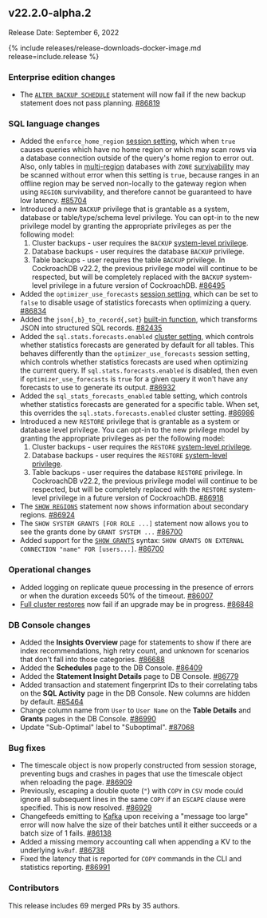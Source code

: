 ## v22.2.0-alpha.2

Release Date: September 6, 2022

{% include releases/release-downloads-docker-image.md release=include.release %}

<h3 id="v22-2-0-alpha-2-enterprise-edition-changes">Enterprise edition changes</h3>

- The [`ALTER BACKUP SCHEDULE`](https://www.cockroachlabs.com/docs/v22.2/alter-backup) statement will now fail if the new backup statement does not pass planning. [#86819][#86819]

<h3 id="v22-2-0-alpha-2-sql-language-changes">SQL language changes</h3>

- Added the `enforce_home_region` [session setting](https://www.cockroachlabs.com/docs/v22.2/set-vars), which when `true` causes queries which have no home region or which may scan rows via a database connection outside of the query's home region to error out. Also, only tables in [multi-region](https://www.cockroachlabs.com/docs/v22.2/multiregion-overview) databases with `ZONE` [survivability](https://www.cockroachlabs.com/docs/v22.2/multiregion-overview#survival-goals) may be scanned without error when this setting is `true`, because ranges in an offline region may be served non-locally to the gateway region when using `REGION` survivability, and therefore cannot be guaranteed to have low latency. [#85704][#85704]
- Introduced a new `BACKUP` privilege that is grantable as a system, database or table/type/schema level privilege. You can opt-in to the new privilege model by granting the appropriate privileges as per the following model:
    1. Cluster backups - user requires the `BACKUP` [system-level privilege](https://www.cockroachlabs.com/docs/v22.2/security-reference/authorization#supported-privileges).
    1. Database backups - user requires the database `BACKUP` privilege.
    1. Table backups - user requires the table `BACKUP` privilege.
    In CockroachDB v22.2, the previous privilege model will continue to be respected, but will be completely replaced with the `BACKUP` system-level privilege in a future version of CockroachDB. [#86495][#86495]
- Added the `optimizer_use_forecasts` [session setting](https://www.cockroachlabs.com/docs/v22.2/set-vars), which can be set to `false` to disable usage of statistics forecasts when optimizing a query. [#86834][#86834]
- Added the `json{,b}_to_record{,set}` [built-in function](https://www.cockroachlabs.com/docs/v22.2/functions-and-operators), which transforms JSON into structured SQL records. [#82435][#82435]
- Added the `sql.stats.forecasts.enabled` [cluster setting](https://www.cockroachlabs.com/docs/v22.2/cluster-settings), which controls whether statistics forecasts are generated by default for all tables. This behaves differently than the `optimizer_use_forecasts` session setting, which controls whether statistics forecasts are used when optimizing the current query. If `sql.stats.forecasts.enabled` is disabled, then even if `optimizer_use_forecasts` is `true` for a given query it won't have any forecasts to use to generate its output. [#86932][#86932]
- Added the `sql_stats_forecasts_enabled` table setting, which controls whether statistics forecasts are generated for a specific table. When set, this overrides the `sql.stats.forecasts.enabled` cluster setting. [#86986][#86986]
- Introduced a new `RESTORE` privilege that is grantable as a system or database level privilege. You can opt-in to the new privilege model by granting the appropriate privileges as per the following model:
    1. Cluster backups - user requires the `RESTORE` [system-level privilege](https://www.cockroachlabs.com/docs/v22.2/security-reference/authorization#supported-privileges).
    1. Database backups - user requires the `RESTORE` [system-level privilege](https://www.cockroachlabs.com/docs/v22.2/security-reference/authorization#supported-privileges).
    1. Table backups - user requires the database `RESTORE` privilege.
    In CockroachDB v22.2, the previous privilege model will continue to be respected, but will be completely replaced with the `RESTORE` system-level privilege in a future version of CockroachDB. [#86918][#86918]
- The [`SHOW REGIONS`](https://www.cockroachlabs.com/docs/v22.2/show-regions) statement now shows information about secondary regions. [#86924][#86924]
- The `SHOW SYSTEM GRANTS [FOR ROLE ...]` statement now allows you to see the grants done by `GRANT SYSTEM ...` [#86700][#86700]
- Added support for the [`SHOW GRANTS`](https://www.cockroachlabs.com/docs/v22.2/show-grants) syntax: `SHOW GRANTS ON EXTERNAL CONNECTION "name" FOR [users...]`. [#86700][#86700]

<h3 id="v22-2-0-alpha-2-operational-changes">Operational changes</h3>

- Added logging on replicate queue processing in the presence of errors or when the duration exceeds 50% of the timeout. [#86007][#86007]
- [Full cluster restores](https://www.cockroachlabs.com/docs/v22.2/restore#full-cluster) now fail if an upgrade may be in progress. [#86848][#86848]

<h3 id="v22-2-0-alpha-2-db-console-changes">DB Console changes</h3>

- Added the **Insights Overview** page for statements to show if there are index recommendations, high retry count, and unknown for scenarios that don't fall into those categories. [#86688][#86688]
- Added the **Schedules** page to the DB Console. [#86409][#86409]
- Added the **Statement Insight Details** page to DB Console. [#86779][#86779]
- Added transaction and statement fingerprint IDs to their correlating tabs on the **SQL Activity** page in the DB Console. New columns are hidden by default. [#85464][#85464]
- Change column name from `User` to `User Name` on the **Table Details** and **Grants** pages in the DB Console. [#86990][#86990]
- Update "Sub-Optimal" label to "Suboptimal". [#87068][#87068]

<h3 id="v22-2-0-alpha-2-bug-fixes">Bug fixes</h3>

- The timescale object is now properly constructed from session storage, preventing bugs and crashes in pages that use the timescale object when reloading the page. [#86909][#86909]
- Previously, escaping a double quote (`"`) with `COPY` in `CSV` mode could ignore all subsequent lines in the same `COPY` if an `ESCAPE` clause were specified. This is now resolved. [#86929][#86929]
- Changefeeds emitting to [Kafka](https://www.cockroachlabs.com/docs/v22.2/create-changefeed#create-a-changefeed-connected-to-kafka) upon receiving a "message too large" error will now halve the size of their batches until it either succeeds or a batch size of 1 fails. [#86138][#86138]
- Added a missing memory accounting call when appending a KV to the underlying `kvBuf`. [#86738][#86738]
- Fixed the latency that is reported for `COPY` commands in the CLI and statistics reporting. [#86991][#86991]

<h3 id="v22-2-0-alpha-2-contributors">Contributors</h3>

This release includes 69 merged PRs by 35 authors.

[#82435]: https://github.com/cockroachdb/cockroach/pull/82435
[#85464]: https://github.com/cockroachdb/cockroach/pull/85464
[#85704]: https://github.com/cockroachdb/cockroach/pull/85704
[#86007]: https://github.com/cockroachdb/cockroach/pull/86007
[#86138]: https://github.com/cockroachdb/cockroach/pull/86138
[#86255]: https://github.com/cockroachdb/cockroach/pull/86255
[#86409]: https://github.com/cockroachdb/cockroach/pull/86409
[#86495]: https://github.com/cockroachdb/cockroach/pull/86495
[#86688]: https://github.com/cockroachdb/cockroach/pull/86688
[#86700]: https://github.com/cockroachdb/cockroach/pull/86700
[#86738]: https://github.com/cockroachdb/cockroach/pull/86738
[#86779]: https://github.com/cockroachdb/cockroach/pull/86779
[#86819]: https://github.com/cockroachdb/cockroach/pull/86819
[#86829]: https://github.com/cockroachdb/cockroach/pull/86829
[#86834]: https://github.com/cockroachdb/cockroach/pull/86834
[#86841]: https://github.com/cockroachdb/cockroach/pull/86841
[#86848]: https://github.com/cockroachdb/cockroach/pull/86848
[#86906]: https://github.com/cockroachdb/cockroach/pull/86906
[#86909]: https://github.com/cockroachdb/cockroach/pull/86909
[#86918]: https://github.com/cockroachdb/cockroach/pull/86918
[#86924]: https://github.com/cockroachdb/cockroach/pull/86924
[#86929]: https://github.com/cockroachdb/cockroach/pull/86929
[#86932]: https://github.com/cockroachdb/cockroach/pull/86932
[#86957]: https://github.com/cockroachdb/cockroach/pull/86957
[#86986]: https://github.com/cockroachdb/cockroach/pull/86986
[#86990]: https://github.com/cockroachdb/cockroach/pull/86990
[#86991]: https://github.com/cockroachdb/cockroach/pull/86991
[#87068]: https://github.com/cockroachdb/cockroach/pull/87068
[1cc5b550c]: https://github.com/cockroachdb/cockroach/commit/1cc5b550c
[566bb1651]: https://github.com/cockroachdb/cockroach/commit/566bb1651
[6590b9f4f]: https://github.com/cockroachdb/cockroach/commit/6590b9f4f
[831bfe703]: https://github.com/cockroachdb/cockroach/commit/831bfe703
[9ec6d411f]: https://github.com/cockroachdb/cockroach/commit/9ec6d411f
[b7be578e9]: https://github.com/cockroachdb/cockroach/commit/b7be578e9
[f1f0697bf]: https://github.com/cockroachdb/cockroach/commit/f1f0697bf
[fb5ec492b]: https://github.com/cockroachdb/cockroach/commit/fb5ec492b
